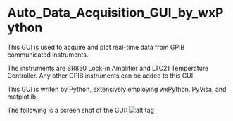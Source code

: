 # Auto_Data_Acquisition_GUI_by_wxPython
This GUI is used to acquire and plot real-time data from GPIB communicated instruments. 

The instruments are SR850 Lock-in Amplifier and LTC21 Temperature Controller. Any other GPIB instruments can be added to this GUI.

This GUI is writen by Python, extensively employing wxPython, PyVisa, and matplotlib. 

The following is a screen shot of the GUI:
![alt tag](https://www.dropbox.com/s/hqlubevejyi8gua/GUI_ScreenShot.png?dl=0)
